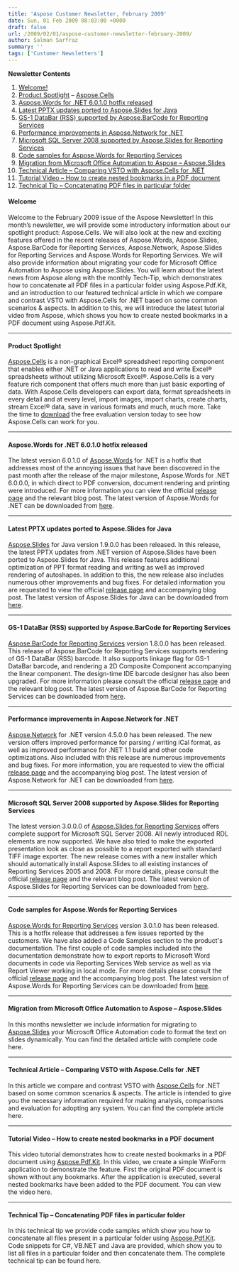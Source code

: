 ```yaml
---
title: 'Aspose Customer Newsletter, February 2009'
date: Sun, 01 Feb 2009 08:03:00 +0000
draft: false
url: /2009/02/01/aspose-customer-newsletter-february-2009/
author: Salman Sarfraz
summary: ''
tags: ['Customer Newsletters']
---
```


<!-- #newsletter-body { font-family:Arial, Helvetica, sans-serif; font-size: 14px; background-color:#FFFFFF; } #newsletter-body h4 { font-size:16px; } #newsletter-body a, #newsletter-body a:link, #newsletter-body a:visited, #newsletter-body a:active, #newsletter-body a:focus { text-decoration:none; color: #009fcd; } #newsletter-body a:hover { text-decoration:underline; } #newsletter-body ol li{ line-height: 1.3em } #newsletter-body hr { height: 1px; clear: both; } -->

**Newsletter Contents**

1.  [Welcome!][1]
2.  [Product Spotlight][2] – [Aspose.Cells][3]
3.  [Aspose.Words for .NET 6.0.1.0 hotfix released][4]
4.  [Latest PPTX updates ported to Aspose.Slides for Java][5]
5.  [GS-1 DataBar (RSS) supported by Aspose.BarCode for Reporting Services][6]
6.  [Performance improvements in Aspose.Network for .NET][7]
7.  [Microsoft SQL Server 2008 supported by Aspose.Slides for Reporting Services][8]
8.  [Code samples for Aspose.Words for Reporting Services][9]
9.  [Migration from Microsoft Office Automation to Aspose – Aspose.Slides][10]
10.  [Technical Article – Comparing VSTO with Aspose.Cells for .NET][11]
11.  [Tutorial Video – How to create nested bookmarks in a PDF document][12]
12.  [Technical Tip – Concatenating PDF files in particular folder][13]

#### Welcome

Welcome to the February 2009 issue of the Aspose Newsletter! In this month’s newsletter, we will provide some introductory information about our spotlight product: Aspose.Cells. We will also look at the new and exciting features offered in the recent releases of Aspose.Words, Aspose.Slides, Aspose.BarCode for Reporting Services, Aspose.Network, Aspose.Slides for Reporting Services and Aspose.Words for Reporting Services. We will also provide information about migrating your code for Microsoft Office Automation to Aspose using Aspose.Slides. You will learn about the latest news from Aspose along with the monthly Tech-Tip, which demonstrates how to concatenate all PDF files in a particular folder using Aspose.Pdf.Kit, and an introduction to our featured technical article in which we compare and contrast VSTO with Aspose.Cells for .NET based on some common scenarios & aspects. In addition to this, we will introduce the latest tutorial video from Aspose, which shows you how to create nested bookmarks in a PDF document using Aspose.Pdf.Kit.

* * *

#### Product Spotlight

[](http://www.aspose.com/community/files/51/file-format-components/aspose.cells/default.aspx)[Aspose.Cells][14] is a non-graphical Excel® spreadsheet reporting component that enables either .NET or Java applications to read and write Excel® spreadsheets without utilizing Microsoft Excel®. Aspose.Cells is a very feature rich component that offers much more than just basic exporting of data. With Aspose.Cells developers can export data, format spreadsheets in every detail and at every level, import images, import charts, create charts, stream Excel® data, save in various formats and much, much more. Take the time to [download][15] the free evaluation version today to see how Aspose.Cells can work for you.

* * *

#### Aspose.Words for .NET 6.0.1.0 hotfix released

[](https://docs.aspose.com/display/wordsjava/Home)[][16]The latest version 6.0.1.0 of [Aspose.Words][17] for .NET is a hotfix that addresses most of the annoying issues that have been discovered in the past month after the release of the major milestone, Aspose.Words for .NET 6.0.0.0, in which direct to PDF conversion, document rendering and printing were introduced. For more information you can view the official [release page][18] and the relevant blog post. The latest version of Aspose.Words for .NET can be downloaded from [here][19].

* * *

#### **Latest PPTX updates ported to Aspose.Slides for Java**

[](http://www.aspose.com/categories/file-format-components/aspose.slides-for-.net-and-java/default.aspx)[Aspose.Slides][20] for Java version 1.9.0.0 has been released. In this release, the latest PPTX updates from .NET version of Aspose.Slides have been ported to Aspose.Slides for Java. This release features additional optimization of PPT format reading and writing as well as improved rendering of autoshapes. In addition to this, the new release also includes numerous other improvements and bug fixes. For detailed information you are requested to view the official [release page][21] and accompanying blog post. The latest version of Aspose.Slides for Java can be downloaded from [here][22].

* * *

#### **GS-1 DataBar (RSS) supported by Aspose.BarCode for Reporting Services**

[](https://docs.aspose.com/display/wordsjava/Home)[Aspose.BarCode for Reporting Services][23] version 1.8.0.0 has been released. This release of Aspose.BarCode for Reporting Services supports rendering of GS-1 DataBar (RSS) barcode. It also supports linkage flag for GS-1 DataBar barcode, and rendering a 2D Composite Component accompanying the linear component. The design-time IDE barcode designer has also been upgraded. For more information please consult the official [release page][24] and the relevant blog post. The latest version of Aspose.BarCode for Reporting Services can be downloaded from [here][25].

* * *

#### **Performance improvements in Aspose.Network for .NET**

[](http://www.aspose.com/categories/file-format-components/aspose.network-for-.net/default.aspx)[Aspose.Network][26] for .NET version 4.5.0.0 has been released. The new version offers improved performance for parsing / writing iCal format, as well as improved performance for .NET 1.1 build and other code optimizations. Also included with this release are numerous improvements and bug fixes. For more information, you are requested to view the official [release page][27] and the accompanying blog post. The latest version of Aspose.Network for .NET can be downloaded from [here][28].

* * *

#### **Microsoft SQL Server 2008 supported by Aspose.Slides for Reporting Services**

[](http://www.aspose.com/categories/ssrs-rendering-extensions/aspose.slides-for-reporting-services/default.aspx)The latest version 3.0.0.0 of [Aspose.Slides for Reporting Services][29] offers complete support for Microsoft SQL Server 2008. All newly introduced RDL elements are now supported. We have also tried to make the exported presentation look as close as possible to a report exported with standard TIFF image exporter. The new release comes with a new installer which should automatically install Aspose.Slides to all existing instances of Reporting Services 2005 and 2008. For more details, please consult the official [release page][30] and the relevant blog post. The latest version of Aspose.Slides for Reporting Services can be downloaded from [here][31].

* * *

#### **Code samples for Aspose.Words for Reporting Services**

[](http://www.aspose.com/categories/ssrs-rendering-extensions/aspose.words-for-reporting-services/default.aspx)[][32][Aspose.Words for Reporting Services][33] version 3.0.1.0 has been released. This is a hotfix release that addresses a few issues reported by the customers. We have also added a Code Samples section to the product's documentation. The first couple of code samples included into the documentation demonstrate how to export reports to Microsoft Word documents in code via Reporting Services Web service as well as via Report Viewer working in local mode. For more details please consult the official [release page][34] and the accompanying blog post. The latest version of Aspose.Words for Reporting Services can be downloaded from [here][35].

* * *

#### **Migration from Microsoft Office Automation to Aspose – Aspose.Slides**

[](https://docs.aspose.com/display/wordsjava/Home)In this months newsletter we include information for migrating to [Aspose.Slides][36] your Microsoft Office Automation code to format the text on slides dynamically. You can find the detailed article with complete code here.

* * *

#### **Technical Article – Comparing VSTO with Aspose.Cells for .NET**

In this article we compare and contrast VSTO with [Aspose.Cells][37] for .NET based on some common scenarios & aspects. The article is intended to give you the necessary information required for making analysis, comparisons and evaluation for adopting any system. You can find the complete article here.

* * *

#### **Tutorial Video – How to create nested bookmarks in a PDF document**

This video tutorial demonstrates how to create nested bookmarks in a PDF document using [Aspose.Pdf.Kit][38]. In this video, we create a simple WinForm application to demonstrate the feature. First the original PDF document is shown without any bookmarks. After the application is executed, several nested bookmarks have been added to the PDF document. You can view the video here.

* * *

#### **Technical Tip – Concatenating PDF files in particular folder**

In this technical tip we provide code samples which show you how to concatenate all files present in a particular folder using [Aspose.Pdf.Kit][39]. Code snippets for C#, VB.NET and Java are provided, which show you to list all files in a particular folder and then concatenate them. The complete technical tip can be found here.




[1]: #020901
[2]: #020902
[3]: http://www.aspose.com/categories/file-format-components/aspose.cells-for-.net-and-java/default.aspx
[4]: #020903
[5]: #020904
[6]: #020905
[7]: #020906
[8]: #020907
[9]: #020908
[10]: #020909
[11]: #020910
[12]: #020911
[13]: #020912
[14]: http://www.aspose.com/categories/file-format-components/aspose.cells-for-.net-and-java/default.aspx
[15]: http://www.aspose.com/community/files/51/file-format-components/aspose.cells/default.aspx
[16]: http://www.aspose.com/categories/file-format-components/aspose.form-for-.net/default.aspx
[17]: https://docs.aspose.com/display/wordsjava/Home
[18]: http://www.aspose.com/community/files/51/file-format-components/aspose.words/entry158153.aspx
[19]: https://docs.aspose.com/display/wordsjava/Home
[20]: http://www.aspose.com/categories/file-format-components/aspose.slides-for-.net-and-java/default.aspx
[21]: http://www.aspose.com/community/files/51/file-format-components/aspose.slides/entry159404.aspx
[22]: http://www.aspose.com/community/files/51/file-format-components/aspose.slides/default.aspx
[23]: https://docs.aspose.com/display/wordsjava/Home
[24]: http://www.aspose.com/community/files/52/ssrs-rendering-extensions/aspose.barcode.reporting.services/entry159590.aspx
[25]: https://docs.aspose.com/display/wordsjava/Home
[26]: http://www.aspose.com/categories/file-format-components/aspose.network-for-.net/default.aspx
[27]: http://www.aspose.com/community/files/51/file-format-components/aspose.network/entry159117.aspx
[28]: http://www.aspose.com/community/files/51/file-format-components/aspose.network/default.aspx
[29]: http://www.aspose.com/categories/ssrs-rendering-extensions/aspose.slides-for-reporting-services/default.aspx
[30]: http://www.aspose.com/community/files/52/ssrs-rendering-extensions/aspose.slides.reporting.services/entry159606.aspx
[31]: http://www.aspose.com/community/files/52/ssrs-rendering-extensions/aspose.slides.reporting.services/default.aspx
[32]: http://www.aspose.com/categories/file-format-components/aspose.pdf-for-.net-and-java/default.aspx
[33]: http://www.aspose.com/categories/ssrs-rendering-extensions/aspose.words-for-reporting-services/default.aspx
[34]: http://www.aspose.com/community/files/52/ssrs-rendering-extensions/aspose.words.reporting.services/entry160238.aspx
[35]: http://www.aspose.com/community/files/52/ssrs-rendering-extensions/aspose.words.reporting.services/default.aspx
[36]: http://www.aspose.com/categories/file-format-components/aspose.slides-for-.net-and-java/default.aspx
[37]: http://www.aspose.com/categories/file-format-components/aspose.cells-for-.net-and-java/default.aspx
[38]: http://www.aspose.com/categories/file-format-components/aspose.pdf.kit-for-.net-and-java/default.aspx
[39]: http://www.aspose.com/categories/file-format-components/aspose.pdf.kit-for-.net-and-java/default.aspx



